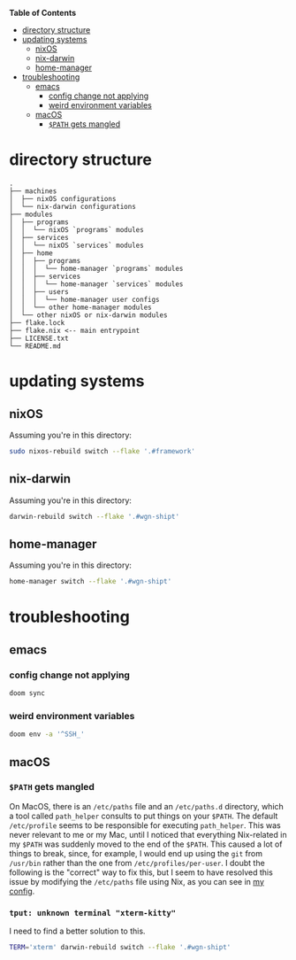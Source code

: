 <!-- markdown-toc start - Don't edit this section. Run M-x markdown-toc-refresh-toc -->
**Table of Contents**

- [directory structure](#directory-structure)
- [updating systems](#updating-systems)
    - [nixOS](#nixos)
    - [nix-darwin](#nix-darwin)
    - [home-manager](#home-manager)
- [troubleshooting](#troubleshooting)
    - [emacs](#emacs)
        - [config change not applying](#config-change-not-applying)
        - [weird environment variables](#weird-environment-variables)
    - [macOS](#macos)
        - [`$PATH` gets mangled](#path-gets-mangled)

<!-- markdown-toc end -->
# directory structure

```
.
├── machines
│  ├── nixOS configurations
│  └── nix-darwin configurations
├── modules
│  ├── programs
│  │  └── nixOS `programs` modules
│  ├── services
│  │  └── nixOS `services` modules
│  ├── home
│  │  ├── programs
│  │  │  └── home-manager `programs` modules
│  │  ├── services
│  │  │  └── home-manager `services` modules
│  │  ├── users
│  │  │  └── home-manager user configs
│  │  └── other home-manager modules
│  └── other nixOS or nix-darwin modules
├── flake.lock
├── flake.nix <-- main entrypoint
├── LICENSE.txt
└── README.md
```

# updating systems

## nixOS

Assuming you're in this directory:

```bash
sudo nixos-rebuild switch --flake '.#framework'
```

## nix-darwin

Assuming you're in this directory:

```bash
darwin-rebuild switch --flake '.#wgn-shipt'
```

## home-manager

Assuming you're in this directory:

```bash
home-manager switch --flake '.#wgn-shipt'
```

# troubleshooting

## emacs

### config change not applying

``` bash
doom sync
```

### weird environment variables

```bash
doom env -a '^SSH_'
```

## macOS

### `$PATH` gets mangled

On MacOS, there is an `/etc/paths` file and an `/etc/paths.d` directory, which a tool called `path_helper` consults to put things on your `$PATH`. The default `/etc/profile` seems to be responsible for executing `path_helper`. This was never relevant to me or my Mac, until I noticed that everything Nix-related in my `$PATH` was suddenly moved to the end of the `$PATH`. This caused a lot of things to break, since, for example, I would end up using the `git` from `/usr/bin` rather than the one from `/etc/profiles/per-user`. I doubt the following is the "correct" way to fix this, but I seem to have resolved this issue by modifying the `/etc/paths` file using Nix, as you can see in [my config](./modules/etc/paths/default.nix).

### `tput: unknown terminal "xterm-kitty"`

I need to find a better solution to this.

``` bash
TERM='xterm' darwin-rebuild switch --flake '.#wgn-shipt'
```
